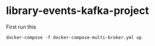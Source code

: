 # library-events-kafka-project


First run this 

    docker-compose -f docker-compose-multi-broker.yml up  

    